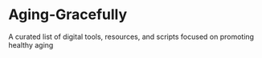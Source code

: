 # Aging-Gracefully
A curated list of digital tools, resources, and scripts focused on promoting healthy aging
